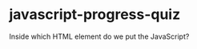 # javascript-progress-quiz

Inside which HTML element do we put the JavaScript?
<script>    Your answer  
<js>
<scripting>
<javascript>


What is the correct JavaScript syntax to change the content of the HTML element below?

<p id="demo">This is a demonstration.</p>
document.getElementById("demo").innerHTML = "Hello World!";    Your answer  
document.getElement("p").innerHTML = "Hello World!";
#demo.innerHTML = "Hello World!";
document.getElementByName("p").innerHTML = "Hello World!";


Where is the correct place to insert a JavaScript?
The <body> section    Your answer  
Both the <head> section and the <body> section are correct    Correct answer  
The <head> section


What is the correct syntax for referring to an external script called "xxx.js"?
<script src="xxx.js">    Your answer  
<script name="xxx.js">
<script href="xxx.js">

The external JavaScript file must contain the <script> tag.
False    Your answer  
True

How do you write "Hello World" in an alert box?
alert("Hello World");    Your answer  
msg("Hello World");
msgBox("Hello World");
alertBox("Hello World");


How do you create a function in JavaScript?
function = myFunction()    Your answer  
function myFunction()    Correct answer  
function:myFunction()


How do you call a function named "myFunction"?
myFunction()    Your answer  
call function myFunction()
call myFunction()


How to write an IF statement in JavaScript?
if (i == 5)    Your answer  
if i = 5 then
if i = 5
if i == 5 then


How to write an IF statement for executing some code if "i" is NOT equal to 5?
if (i != 5)    Your answer  
if i =! 5 then
if i <> 5
if (i <> 5)


How does a WHILE loop start?
while (i <= 10)    Your answer  
while (i <= 10; i++)
while i = 1 to 10


How does a FOR loop start?
for (i = 0; i <= 5)    Your answer  
for (i = 0; i <= 5; i++)    Correct answer  
for i = 1 to 5
for (i <= 5; i++)


How can you add a comment in a JavaScript?
//This is a comment    Your answer  
'This is a comment
<!--This is a comment-->

Which event occurs when the user clicks on an HTML element?
onclick    Your answer  
onchange
onmouseclick
onmouseover


